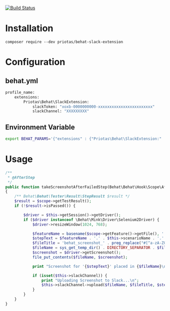 [![Build Status](https://travis-ci.org/priotas/behat-slack-extension.svg?branch=master)](https://travis-ci.org/priotas/behat-slack-extension)

# Installation

```composer require --dev priotas/behat-slack-extension```

# Configuration

## behat.yml

```BASH
profile_name:
    extensions:
        Priotas\Behat\SlackExtension:
            slackToken: "xoxb-0000000000-xxxxxxxxxxxxxxxxxxxxxxxx"
            slackChannel: "XXXXXXXXX"
```

## Environment Variable

```BASH
export BEHAT_PARAMS='{"extensions" : {"Priotas\Behat\SlackExtension:" : {"slackToken" : "xoxb-0000000000-xxxxxxxxxxxxxxxxxxxxxxxx", slackChannel: "XXXXXXXXX"}}}'
```

# Usage

```PHP
/**
 * @AfterStep
 */
public function takeScreenshotAfterFailedStep(Behat\Behat\Hook\Scope\AfterStepScope $scope)
{
    /** Behat\Behat\Tester\Result\StepResult $result */
    $result = $scope->getTestResult();
    if (!$result->isPassed()) {

        $driver = $this->getSession()->getDriver();
        if ($driver instanceof \Behat\Mink\Driver\Selenium2Driver) {
            $driver->resizeWindow(1024, 768);

            $featureName = basename($scope->getFeature()->getFile(), '.feature');
            $stepText = $featureName . '.' . $this->scenarioName . '.' . $scope->getStep()->getText();
            $fileTitle = 'behat_screenshot_' . preg_replace("#[^a-zA-Z0-9\._-]#", '', $stepText);
            $fileName = sys_get_temp_dir() . DIRECTORY_SEPARATOR . $fileTitle . '.png';
            $screenshot = $driver->getScreenshot();
            file_put_contents($fileName, $screenshot);

            print "Screenshot for '{$stepText}' placed in {$fileName}\n";

            if (isset($this->slackChannel)) {
                print "Uploading Screenshot to Slack...\n";
                $this->slackChannel->upload($fileName, $fileTitle, $stepText);
            }
        }
    }
}
```
